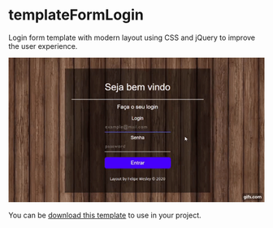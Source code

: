 # templateFormLogin

Login form template with modern layout using CSS and jQuery to improve the user experience.

![Output sample](https://github.com/felipewesley/templateFormLogin/raw/master/img/gifSample.gif)

You can be [download this template][1] to use in your project. 

  [1]: https://github.com/felipewesley/templateFormLogin/archive/master.zip
